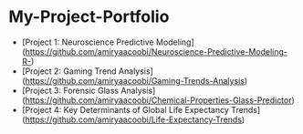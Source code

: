 # My-Project-Portfolio
- [Project 1: Neuroscience Predictive Modeling] (https://github.com/amiryaacoobi/Neuroscience-Predictive-Modeling-R-)
- [Project 2: Gaming Trend Analysis] (https://github.com/amiryaacoobi/Gaming-Trends-Analysis)
- [Project 3: Forensic Glass Analysis] (https://github.com/amiryaacoobi/Chemical-Properties-Glass-Predictor)
- [Project 4: Key Determinants of Global Life Expectancy Trends] (https://github.com/amiryaacoobi/Life-Expectancy-Trends) 
